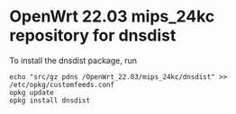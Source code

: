 OpenWrt 22.03 mips_24kc repository for dnsdist
========

To install the dnsdist package, run

```
echo "src/gz pdns /OpenWrt_22.03/mips_24kc/dnsdist" >> /etc/opkg/customfeeds.conf
opkg update
opkg install dnsdist
```
